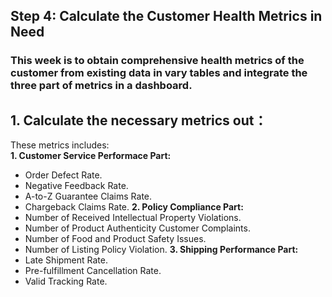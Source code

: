 ## Step 4: Calculate the Customer Health Metrics in Need
### This week is to obtain comprehensive health metrics of the customer from existing data in vary tables and integrate the three part of metrics in a dashboard.
## 1. Calculate the necessary metrics out：
These metrics includes: <br>
**1. Customer Service Performace Part:** <br>
  - Order Defect Rate.
  - Negative Feedback Rate.
  - A-to-Z Guarantee Claims Rate.
  - Chargeback Claims Rate.
**2. Policy Compliance Part:** <br>
  - Number of Received Intellectual Property Violations.
  - Number of Product Authenticity Customer Complaints.
  - Number of Food and Product Safety Issues.
  - Number of Listing Policy Violation.
**3. Shipping Performance Part:** <br>
  - Late Shipment Rate.
  - Pre-fulfillment Cancellation Rate.
  - Valid Tracking Rate.
